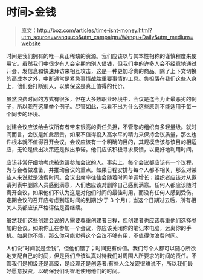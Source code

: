 # 时间>金钱

> 原文：<http://boz.com/articles/time-isnt-money.html?utm_source=wanqu.co&utm_campaign=Wanqu+Daily&utm_medium=website>



时间是我们拥有的唯一真正稀缺的资源。我们应该以与其本性相称的谨慎程度来使用它。虽然我们中很少有人会定期向别人借钱，但我们中的许多人会不经意地通过开会、发信息和快速拜访来相互攻击，这是一种更加珍贵的商品。除了上下文切换的高成本之外，中断通常是紧急事情战胜重要事情的工具。负担落在我们这些人身上，他们会打断别人，以确保这是真正值得的代价。

虽然浪费时间的方式有很多，但在大多数职业环境中，会议是迄今为止最恶劣的例子，所以我在这里举个例子。尽管如此，我看不出为什么这些原则不能适用于每一个同步的环境。

创建会议应该给会议所有者带来很高的责任负担，不管您的组织有多轻量级。就时间而言，会议是如此昂贵，如果不值得投入高水平的精力来保持会议质量，那么也许根本就不值得召开会议。会议应该有一个明确的目的，其规模应该与该目的相适应，无论是做出决策还是做出承诺。他们应该积极寻求反馈，以更好地利用时间。

应该非常仔细地考虑被邀请参加会议的人。事实上，每个会议都应该有一个议程，为与会者做准备，并推动会议的重点。如果日程安排与每个人都不相关，那么对某些人来说就是浪费时间。会议出席率往往会随着时间单调增长；组织者应该对从邀请列表中删除人员感到满意，人们也应该对删除自己感到满意。任何人都应该随时离开会议，如果他们不认为这是对他们时间的最佳利用，而没有任何人感到受伤。定期会议的召开应考虑到短时间的到期(少于 3 个月)；当这个日期过去后，所有相关人员都应该严格评估是否继续。

虽然我们这些创建会议的人需要尊重[创建者日程](http://www.paulgraham.com/makersschedule.html)，但创建者也应该尊重他们选择参加的会议。如果你正在参加一个会议，你应该关闭你的笔记本电脑，远离你的手机。如果你不能，那么你可能觉得这个会议不够有用，不值得你浪费时间。

人们说“时间就是金钱”，但他们错了；时间更有价值。我们每个人都可以随心所欲地支配自己的时间，但是我们应该认真对待我们对周围人所要求的时间的责任。不管我们是初级还是高级，是经理还是创造者:有些人会发现很难说不，所以我们最好愿意投资，以确保我们明智地使用他们的时间。

